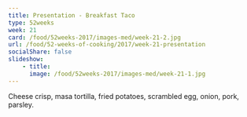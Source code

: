 ```yaml
---
title: Presentation - Breakfast Taco
type: 52weeks
week: 21
card: /food/52weeks-2017/images-med/week-21-2.jpg
url: /food/52-weeks-of-cooking/2017/week-21-presentation
socialShare: false
slideshow:
    - title: 
      image: /food/52weeks-2017/images-med/week-21-1.jpg
---
```

Cheese crisp, masa tortilla, fried potatoes, scrambled egg, onion, pork, parsley.